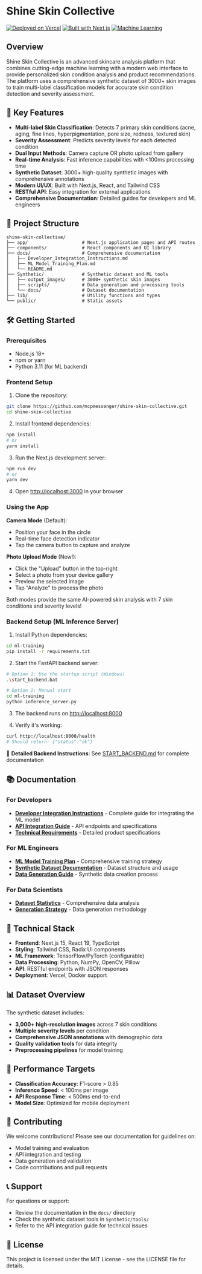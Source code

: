 # Shine Skin Collective

[![Deployed on Vercel](https://img.shields.io/badge/Deployed%20on-Vercel-black?style=for-the-badge&logo=vercel)](https://vercel.com/williamtflynn-2750s-projects/v0-shine-skincare-app)
[![Built with Next.js](https://img.shields.io/badge/Built%20with-Next.js-black?style=for-the-badge&logo=next.js)](https://nextjs.org/)
[![Machine Learning](https://img.shields.io/badge/ML-Enabled-blue?style=for-the-badge&logo=tensorflow)](https://tensorflow.org/)

## Overview

Shine Skin Collective is an advanced skincare analysis platform that combines cutting-edge machine learning with a modern web interface to provide personalized skin condition analysis and product recommendations. The platform uses a comprehensive synthetic dataset of 3000+ skin images to train multi-label classification models for accurate skin condition detection and severity assessment.

## 🚀 Key Features

- **Multi-label Skin Classification**: Detects 7 primary skin conditions (acne, aging, fine lines, hyperpigmentation, pore size, redness, textured skin)
- **Severity Assessment**: Predicts severity levels for each detected condition
- **Dual Input Methods**: Camera capture OR photo upload from gallery
- **Real-time Analysis**: Fast inference capabilities with <100ms processing time
- **Synthetic Dataset**: 3000+ high-quality synthetic images with comprehensive annotations
- **Modern UI/UX**: Built with Next.js, React, and Tailwind CSS
- **RESTful API**: Easy integration for external applications
- **Comprehensive Documentation**: Detailed guides for developers and ML engineers

## 📁 Project Structure

```
shine-skin-collective/
├── app/                    # Next.js application pages and API routes
├── components/             # React components and UI library
├── docs/                   # Comprehensive documentation
│   ├── Developer_Integration_Instructions.md
│   ├── ML_Model_Training_Plan.md
│   └── README.md
├── Synthetic/              # Synthetic dataset and ML tools
│   ├── output_images/      # 3000+ synthetic skin images
│   ├── scripts/            # Data generation and processing tools
│   └── docs/               # Dataset documentation
├── lib/                    # Utility functions and types
└── public/                 # Static assets
```

## 🛠️ Getting Started

### Prerequisites
- Node.js 18+ 
- npm or yarn
- Python 3.11 (for ML backend)

### Frontend Setup

1. Clone the repository:
```bash
git clone https://github.com/mcpmessenger/shine-skin-collective.git
cd shine-skin-collective
```

2. Install frontend dependencies:
```bash
npm install
# or
yarn install
```

3. Run the Next.js development server:
```bash
npm run dev
# or
yarn dev
```

4. Open [http://localhost:3000](http://localhost:3000) in your browser

### Using the App

**Camera Mode** (Default):
- Position your face in the circle
- Real-time face detection indicator
- Tap the camera button to capture and analyze

**Photo Upload Mode** (New!):
- Click the "Upload" button in the top-right
- Select a photo from your device gallery
- Preview the selected image
- Tap "Analyze" to process the photo

Both modes provide the same AI-powered skin analysis with 7 skin conditions and severity levels!

### Backend Setup (ML Inference Server)

1. Install Python dependencies:
```bash
cd ml-training
pip install -r requirements.txt
```

2. Start the FastAPI backend server:
```bash
# Option 1: Use the startup script (Windows)
.\start_backend.bat

# Option 2: Manual start
cd ml-training
python inference_server.py
```

3. The backend runs on [http://localhost:8000](http://localhost:8000)

4. Verify it's working:
```bash
curl http://localhost:8000/health
# Should return: {"status":"ok"}
```

📖 **Detailed Backend Instructions**: See [START_BACKEND.md](START_BACKEND.md) for complete documentation

## 📚 Documentation

### For Developers
- **[Developer Integration Instructions](docs/Developer_Integration_Instructions.md)** - Complete guide for integrating the ML model
- **[API Integration Guide](API_INTEGRATION.md)** - API endpoints and specifications
- **[Technical Requirements](Shine%20Skincare%20App%20v2%20Technical%20Product%20Requirements%20Document.md)** - Detailed product specifications

### For ML Engineers
- **[ML Model Training Plan](docs/ML_Model_Training_Plan.md)** - Comprehensive training strategy
- **[Synthetic Dataset Documentation](Synthetic/README.md)** - Dataset structure and usage
- **[Data Generation Guide](Synthetic/docs/DATA_GENERATION_PLAN.md)** - Synthetic data creation process

### For Data Scientists
- **[Dataset Statistics](Synthetic/docs/)** - Comprehensive data analysis
- **[Generation Strategy](Synthetic/docs/image_generation_strategy.md)** - Data generation methodology

## 🔧 Technical Stack

- **Frontend**: Next.js 15, React 19, TypeScript
- **Styling**: Tailwind CSS, Radix UI components
- **ML Framework**: TensorFlow/PyTorch (configurable)
- **Data Processing**: Python, NumPy, OpenCV, Pillow
- **API**: RESTful endpoints with JSON responses
- **Deployment**: Vercel, Docker support

## 📊 Dataset Overview

The synthetic dataset includes:
- **3,000+ high-resolution images** across 7 skin conditions
- **Multiple severity levels** per condition
- **Comprehensive JSON annotations** with demographic data
- **Quality validation tools** for data integrity
- **Preprocessing pipelines** for model training

## 🎯 Performance Targets

- **Classification Accuracy**: F1-score > 0.85
- **Inference Speed**: < 100ms per image
- **API Response Time**: < 500ms end-to-end
- **Model Size**: Optimized for mobile deployment

## 🤝 Contributing

We welcome contributions! Please see our documentation for guidelines on:
- Model training and evaluation
- API integration and testing
- Data generation and validation
- Code contributions and pull requests

## 📞 Support

For questions or support:
- Review the documentation in the `docs/` directory
- Check the synthetic dataset tools in `Synthetic/tools/`
- Refer to the API integration guide for technical issues

## 📄 License

This project is licensed under the MIT License - see the LICENSE file for details.

